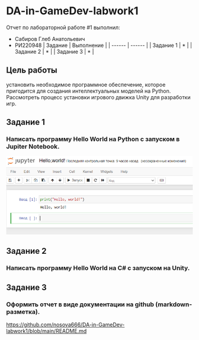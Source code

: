 # DA-in-GameDev-labwork1
Отчет по лабораторной работе #1 выполнил:
- Сабиров Глеб Анатольевич
- РИ220948
| Задание | Выполнение |
| ------ | ------ |
| Задание 1 | * |
| Задание 2 | * |
| Задание 3 | * |

## Цель работы
установить необходимое программное обеспечение, которое пригодится для создания интеллектуальных моделей на Python. Рассмотреть процесс установки игрового движка Unity для разработки игр.
## Задание 1
### Написать программу Hello World на Python с запуском в Jupiter Notebook.
![alt text](https://github.com/nosova666/DA-in-GameDev-labwork1/blob/main/%D0%A1%D0%BD%D0%B8%D0%BC%D0%BE%D0%BA%20%D1%8D%D0%BA%D1%80%D0%B0%D0%BD%D0%B0%202023-10-09%20134508.png)
## Задание 2
### Написать программу Hello World на C# с запуском на Unity. 

## Задание 3
### Оформить отчет в виде документации на github (markdown-разметка).
https://github.com/nosova666/DA-in-GameDev-labwork1/blob/main/README.md
